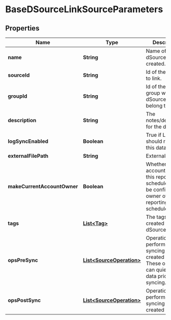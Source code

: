 

# BaseDSourceLinkSourceParameters


## Properties

Name | Type | Description | Notes
------------ | ------------- | ------------- | -------------
**name** | **String** | Name of the dSource to be created. |  [optional]
**sourceId** | **String** | Id of the source to link. |  [optional]
**groupId** | **String** | Id of the dataset group where this dSource should belong to. |  [optional]
**description** | **String** | The notes/description for the dSource. |  [optional]
**logSyncEnabled** | **Boolean** | True if LogSync should run for this database. |  [optional]
**externalFilePath** | **String** | External file path. |  [optional]
**makeCurrentAccountOwner** | **Boolean** | Whether the account creating this reporting schedule must be configured as owner of the reporting schedule. |  [optional]
**tags** | [**List&lt;Tag&gt;**](Tag.md) | The tags to be created for dSource. |  [optional]
**opsPreSync** | [**List&lt;SourceOperation&gt;**](SourceOperation.md) | Operations to perform before syncing the created dSource. These operations can quiesce any data prior to syncing. |  [optional]
**opsPostSync** | [**List&lt;SourceOperation&gt;**](SourceOperation.md) | Operations to perform after syncing a created dSource. |  [optional]



